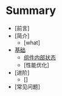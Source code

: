 # Summary

- [前言]
- [简介]
  - [what]
- [基础](basics/README.md)
  - [组件内部状态]()
  - [性能优化]
- [进阶]
  - []
- [常见问题]


